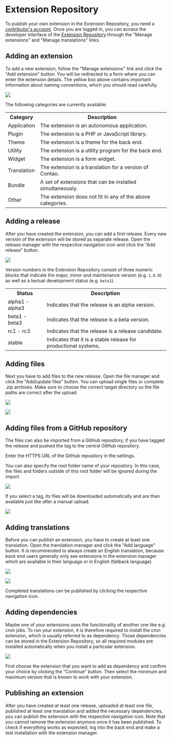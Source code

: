 # Extension Repository

To publish your own extension in the Extension Repository, you need a
[contributor's account][1]. Once you are logged in, you can access the developer
interface of the [Extension Repository][2] through the "Manage extensions" and
"Manage translations" links.


## Adding an extension

To add a new extension, follow the "Manage extensions" link and click the "Add
extension" button. You will be redirected to a form where you can enter the
extension details. The yellow box above contains important information about
naming conventions, which you should read carefully.

![](https://raw.github.com/contao/docs/3.2/manual/en/images/add-extension.jpg)

The following categories are currently available:

<table>
<tr>
  <th>Category</th>
  <th>Description</th>
</tr>
<tr>
  <td>Application</td>
  <td>The extension is an autonomous application.</td>
</tr>
<tr>
  <td>Plugin</td>
  <td>The extension is a PHP or JavaScript library.</td>
</tr>
<tr>
  <td>Theme</td>
  <td>The extension is a theme for the back end.</td>
</tr>
<tr>
  <td>Utility</td>
  <td>The extension is a utility program for the back end.</td>
</tr>
<tr>
  <td>Widget</td>
  <td>The extension is a form widget.</td>
</tr>
<tr>
  <td>Translation</td>
  <td>The extension is a translation for a version of Contao.</td>
</tr>
<tr>
  <td>Bundle</td>
  <td>A set of extensions that can be installed simultaneously.</td>
</tr>
<tr>
  <td>Other</td>
  <td>The extension does not fit in any of the above categories.</td>
</tr>
</table>


## Adding a release

After you have created the extension, you can add a first release. Every new
version of the extension will be stored as separate release. Open the release
manager with the respective navigation icon and click the "Add release" button.

![](https://raw.github.com/contao/docs/3.2/manual/en/images/add-release.jpg)

Version numbers in the Extension Repository consist of three numeric blocks that
indicate the major, minor and maintenance version (e.g. `1.0.0`) as well as a
textual development status (e.g. `beta1`).

<table>
<tr>
  <th>Status</th>
  <th>Description</th>
</tr>
<tr>
  <td>alpha1 - alpha3</td>
  <td>Indicates that the release is an alpha version.</td>
</tr>
<tr>
  <td>beta1 - beta3</td>
  <td>Indicates that the release is a beta version.</td>
</tr>
<tr>
  <td>rc1 - rc3</td>
  <td>Indicates that the release is a release candidate.</td>
</tr>
<tr>
  <td>stable</td>
  <td>Indicates that it is a stable release for productional systems.</td>
</tr>
</table>


## Adding files

Next you have to add files to the new release. Open the file manager and click
the "Add/update files" button. You can upload single files or complete .zip
archives. Make sure to choose the correct target directory so the file paths are
correct after the upload.

![](https://raw.github.com/contao/docs/3.2/manual/en/images/add-files.jpg)

![](https://raw.github.com/contao/docs/3.2/manual/en/images/edit-files.jpg)

## Adding files from a GitHub repository

The files can also be imported from a GitHub repository, if you have tagged the
release and pushed the tag to the central GitHub repository.

Enter the HTTPS URL of the GitHub repository in the settings.

You can also specify the root folder name of your repository. In this case, the
files and folders outside of this root folder will be ignored during
the import.

![](https://raw.github.com/contao/docs/3.2/manual/en/images/github-import.jpg)

If you select a tag, its files will be downloaded automatically and are then
available just like after a manual upload.

![](https://raw.github.com/contao/docs/3.2/manual/en/images/github-import-tag.jpg)

## Adding translations

Before you can publish an extension, you have to create at least one
translation. Open the translation manager and click the "Add language" button.
It is recommended to always create an English translation, because back end
users generally only see extensions in the extension manager which are available
in their language or in English (fallback language).

![](https://raw.github.com/contao/docs/3.2/manual/en/images/add-translation.jpg)

![](https://raw.github.com/contao/docs/3.2/manual/en/images/edit-translation.jpg)

Completed translations can be published by clicking the respective navigation
icon.


## Adding dependencies

Maybe one of your extensions uses the functionality of another one like e.g.
cron jobs. To run your extension, it is therefore required to install the cron
extension, which is usually referred to as dependency. Those dependencies can be
stored in the Extension Repository, so all required modules are installed
automatically when you install a particular extension.

![](https://raw.github.com/contao/docs/3.2/manual/en/images/add-dependency.jpg)

First choose the extension that you want to add as dependency and confirm your
choice by clicking the "Continue" button. Then select the minimum and maximum
version that is known to work with your extension.


## Publishing an extension

After you have created at least one release, uploaded at least one file,
published at least one translation and added the necessary dependencies, you can
publish the extension with the respective navigation icon. Note that you cannot
remove the extension anymore once it has been published. To check if everything
works as expected, log into the back end and make a test installation with the
extension manager.


[1]: https://contao.org/en/register.html
[2]: https://contao.org/en/extension-list.html
